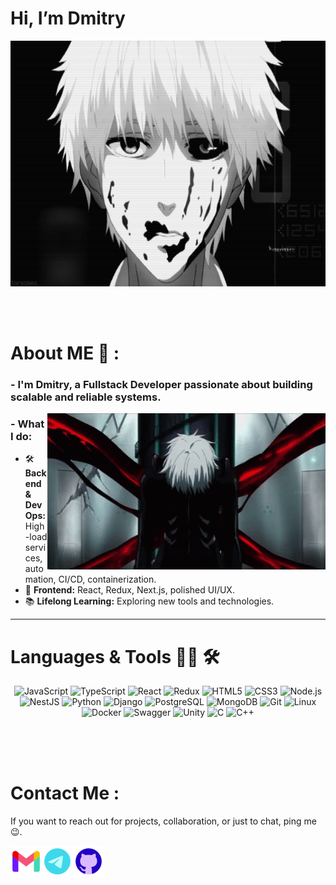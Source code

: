 # Hi, I’m Dmitry

<div align="center">
<img height="393" width="700" alt="GIF" align="center" src="https://github.com/DhimanMi/DhimanMi/blob/main/assets/gifs/fc1c8c233f91166d9fbcd2a93abdf207.gif">
</div>

</br>
</br>
</br>

# About ME 💬 :

### - I'm Dmitry, a **Fullstack Developer** passionate about building scalable and reliable systems.  

<img height="250" width="445" alt="GIF" align="right" src="https://github.com/DhimanMi/DhimanMi/blob/main/assets/gifs/998b33db7472d830d8585370a58165ea.gif">

### - What I do:  
- 🛠 **Backend & DevOps:** High-load services, automation, CI/CD, containerization.  
- 🎨 **Frontend:** React, Redux, Next.js, polished UI/UX.  
- 📚 **Lifelong Learning:** Exploring new tools and technologies.  

---

# Languages & Tools 👨‍💻 🛠

<p align="center">
<!-- Frontend -->
<img src="https://img.shields.io/badge/JavaScript-F7DF1E?style=for-the-badge&logo=javascript&logoColor=black" alt="JavaScript" height="40">
<img src="https://img.shields.io/badge/TypeScript-3178C6?style=for-the-badge&logo=typescript&logoColor=white" alt="TypeScript" height="40">
<img src="https://img.shields.io/badge/React-20232A?style=for-the-badge&logo=react&logoColor=61DAFB" alt="React" height="40">
<img src="https://img.shields.io/badge/Redux-764ABC?style=for-the-badge&logo=redux&logoColor=white" alt="Redux" height="40">
<img src="https://img.shields.io/badge/HTML5-E34F26?style=for-the-badge&logo=html5&logoColor=white" alt="HTML5" height="40">
<img src="https://img.shields.io/badge/CSS3-1572B6?style=for-the-badge&logo=css3&logoColor=white" alt="CSS3" height="40">

<!-- Backend -->
<img src="https://img.shields.io/badge/Node.js-43853D?style=for-the-badge&logo=node.js&logoColor=white" alt="Node.js" height="40">
<img src="https://img.shields.io/badge/NestJS-E0234E?style=for-the-badge&logo=nestjs&logoColor=white" alt="NestJS" height="40">
<img src="https://img.shields.io/badge/Python-3776AB?style=for-the-badge&logo=python&logoColor=white" alt="Python" height="40">
<img src="https://img.shields.io/badge/Django-092E20?style=for-the-badge&logo=django&logoColor=white" alt="Django" height="40">

<!-- Databases -->
<img src="https://img.shields.io/badge/PostgreSQL-4169E1?style=for-the-badge&logo=postgresql&logoColor=white" alt="PostgreSQL" height="40">
<img src="https://img.shields.io/badge/MongoDB-47A248?style=for-the-badge&logo=mongodb&logoColor=white" alt="MongoDB" height="40">

<!-- DevOps & Tools -->
<img src="https://img.shields.io/badge/Git-F05032?style=for-the-badge&logo=git&logoColor=white" alt="Git" height="40">
<img src="https://img.shields.io/badge/Linux-FCC624?style=for-the-badge&logo=linux&logoColor=black" alt="Linux" height="40">
<img src="https://img.shields.io/badge/Docker-2496ED?style=for-the-badge&logo=docker&logoColor=white" alt="Docker" height="40">
<img src="https://img.shields.io/badge/Swagger-85EA2D?style=for-the-badge&logo=swagger&logoColor=black" alt="Swagger" height="40">

<!-- GameDev -->
<img src="https://img.shields.io/badge/Unity-100000?style=for-the-badge&logo=unity&logoColor=white" alt="Unity" height="40">

<!-- Other -->
<img src="https://img.shields.io/badge/C-555555?style=for-the-badge&logo=c&logoColor=white" alt="C" height="40">
<img src="https://img.shields.io/badge/C++-00599C?style=for-the-badge&logo=cplusplus&logoColor=white" alt="C++" height="40">
</p>

</br>
</br>
</br>

# Contact Me :

<p>
If you want to reach out for projects, collaboration, or just to chat, ping me 😉.
</p>

<a href="mailto:dhimanmi.com@gmail.com">
 <img align="left" alt="Gmail" width="50" height="50" src="./assets/icons/icons8-gmail-100.png" />
</a>
<a href="https://t.me/yum_yum_off">
  <img align="left" alt="Telegram" width="50" height="50" src="./assets/icons/icons8-telegram-100.png" />
</a>
<a href="https://github.com/dhimanmi">
  <img align="left" alt="GitHub" width="50" height="50" src="./assets/icons/icons8-github-100.png" />
</a>
</br>
</br>
</br>
